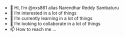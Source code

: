 - 👋 Hi, I’m @nxs861 alias Narendhar Reddy Sambaturu
- 👀 I’m interested in a lot of things
- 🌱 I’m currently learning in a lot of things
- 💞️ I’m looking to collaborate in a lot of things
- 📫 How to reach me ...

<!---
nxs861/nxs861 is a ✨ special ✨ repository because its `README.md` (this file) appears on your GitHub profile.
You can click the Preview link to take a look at your changes.
--->
